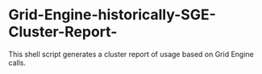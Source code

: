 # Grid-Engine-historically-SGE-Cluster-Report-
This shell script generates a cluster report of usage based on Grid Engine calls.

